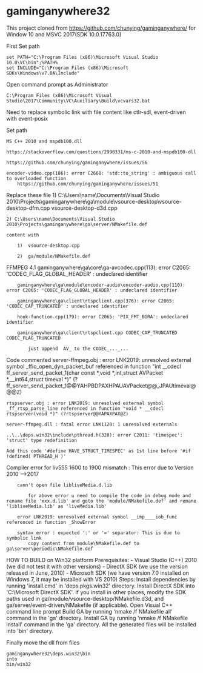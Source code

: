# gaminganywhere32
This project cloned from https://github.com/chunying/gaminganywhere/ for Window 10 and MSVC 2017(SDK 10.0.17763.0)

First Set path

	set PATH="C:\Program Files (x86)\Microsoft Visual Studio 10.0\VC\bin";%PATH%
	set INCLUDE="C:\Program Files (x86)\Microsoft SDKs\Windows\v7.0A\Include"

Open command prompt as Administrator

	C:\Program Files (x86)\Microsoft Visual Studio\2017\Community\VC\Auxiliary\Build\vcvars32.bat


Need to replace symbolic link with file content like ctlr-sdl, event-driven with event-posix 

Set path 

	MS C++ 2010 and mspdb100.dll
	
	https://stackoverflow.com/questions/2990331/ms-c-2010-and-mspdb100-dll
	
	https://github.com/chunying/gaminganywhere/issues/56
	
	encoder-video.cpp(186): error C2668: 'std::to_string' : ambiguous call to overloaded function	
		https://github.com/chunying/gaminganywhere/issues/51	

Replace these file 
	1) C:\Users\name\Documents\Visual Studio 2010\Projects\gaminganywhere\ga\module\vsource-desktop\vsource-desktop-dfm.cpp vsource-desktop-d3d.cpp
	
	2) C:\Users\name\Documents\Visual Studio 2010\Projects\gaminganywhere\ga\server/NMakefile.def
	
	content with
	
		1)	vsource-desktop.cpp
		
		2)	ga/module/NMakefile.def
	
FFMPEG 4.1
		gaminganywhere\ga\core\ga-avcodec.cpp(113): error C2065: 'CODEC_FLAG_GLOBAL_HEADER' : undeclared identifier
		
		gaminganywhere\ga\module\encoder-audio\encoder-audio.cpp(110): error C2065: 'CODEC_FLAG_GLOBAL_HEADER' : undeclared identifier
		
		gaminganywhere\ga\client\rtspclient.cpp(376): error C2065: 'CODEC_CAP_TRUNCATED' : undeclared identifier
		
		hook-function.cpp(179): error C2065: 'PIX_FMT_BGRA': undeclared identifier
		
		gaminganywhere\ga\client\rtspclient.cpp CODEC_CAP_TRUNCATED CODEC_FLAG_TRUNCATED
		
			just append  AV_ to the CODEC_..._...
			
Code commented
	server-ffmpeg.obj : error LNK2019: unresolved external symbol _ffio_open_dyn_packet_buf referenced in function "int __cdecl ff_server_send_packet_1(char const *,void *,int,struct AVPacket *,__int64,struct timeval *)" (?ff_server_send_packet_1@@YAHPBDPAXHPAUAVPacket@@_JPAUtimeval@@@Z)
	
	rtspserver.obj : error LNK2019: unresolved external symbol _ff_rtsp_parse_line referenced in function "void * __cdecl rtspserver(void *)" (?rtspserver@@YAPAXPAX@Z)
	
	server-ffmpeg.dll : fatal error LNK1120: 1 unresolved externals
	
	..\..\deps.win32\include\pthread.h(320): error C2011: 'timespec': 'struct' type redefinition
	
	Add this code '#define HAVE_STRUCT_TIMESPEC' as 1st line before '#if !defined( PTHREAD_H )'
	
Compiler error for liv555
		1600 to 1900 mismatch : This error due to Version 2010 -->2017
		
		cann't open file libliveMedia.d.lib
		
			for above error u need to compile the code in debug mode and rename file 'xxx.d.lib' and goto the 'module/NMakefile.def' and remane 'libliveMedia.lib' as 'liveMedia.lib'
			
		error LNK2019: unresolved external symbol __imp____iob_func referenced in function _ShowError
		
		syntax error : expected ':' or '=' separator: This is due to symbolic link
			copy content from module\NMakefile.def to ga\server\periodic\NMakefile.def


HOW TO BUILD on Win32 platform
	Prerequisites:
	- Visual Studio (C++) 2010 (we did not test it with other versions)
	- DirectX SDK (we use the version released in June, 2010)
	- Microsoft SDK (we have version 7.0 installed on Windows 7, it may be installed with VS 2010)
	Steps:
	Install dependencies by running 'install.cmd' in 'deps.pkgs.win32' directory.
	Install DirectX SDK into 'C:\Microsoft DirectX SDK'. If you install in other places, modify the SDK paths used in ga/module/vsource-desktop/NMakefile.d3d, and ga/server/event-driven/NMakefile (if applicable).
	Open Visual C++ command line prompt
	Build GA by running 'nmake /f NMakefile all' command in the 'ga' directory.
	Install GA by running 'nmake /f NMakefile install' command in the 'ga' directory. All the generated files will be installed into 'bin' directory.

Finally move the dll from files

	gaminganywhere32\deps.win32\bin
	into 
	bin/win32 